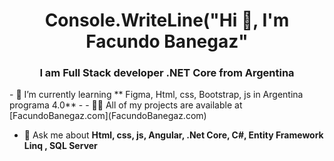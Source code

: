 <h1 align="center">Console.WriteLine("Hi 👋, I'm Facundo Banegaz"</h1>
<h3 align="center">I am Full Stack developer .NET Core from Argentina</h3>
- 🌱 I’m currently learning ** Figma, Html, css, Bootstrap, js in Argentina programa 4.0**
- 
- 👨‍💻 All of my projects are available at [FacundoBanegaz.com](FacundoBanegaz.com)

- 💬 Ask me about **Html, css, js, Angular, .Net Core, C#, Entity Framework Linq , SQL Server**

